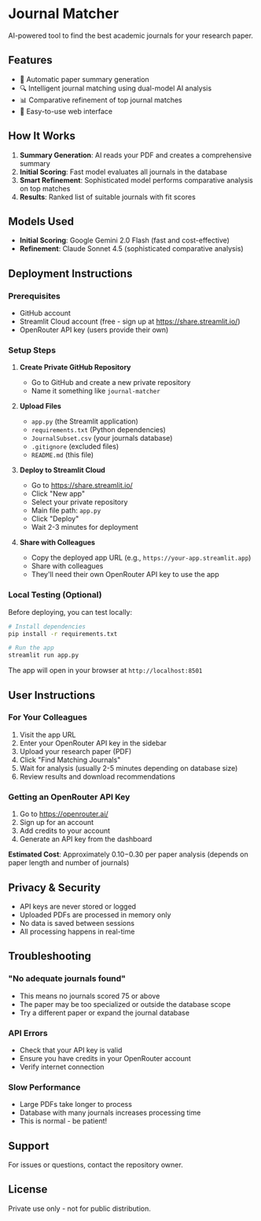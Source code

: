 # Journal Matcher

AI-powered tool to find the best academic journals for your research paper.

## Features

- 📝 Automatic paper summary generation
- 🔍 Intelligent journal matching using dual-model AI analysis
- 📊 Comparative refinement of top journal matches
- 🚀 Easy-to-use web interface

## How It Works

1. **Summary Generation**: AI reads your PDF and creates a comprehensive summary
2. **Initial Scoring**: Fast model evaluates all journals in the database
3. **Smart Refinement**: Sophisticated model performs comparative analysis on top matches
4. **Results**: Ranked list of suitable journals with fit scores

## Models Used

- **Initial Scoring**: Google Gemini 2.0 Flash (fast and cost-effective)
- **Refinement**: Claude Sonnet 4.5 (sophisticated comparative analysis)

## Deployment Instructions

### Prerequisites

- GitHub account
- Streamlit Cloud account (free - sign up at https://share.streamlit.io/)
- OpenRouter API key (users provide their own)

### Setup Steps

1. **Create Private GitHub Repository**
   - Go to GitHub and create a new private repository
   - Name it something like `journal-matcher`

2. **Upload Files**
   - `app.py` (the Streamlit application)
   - `requirements.txt` (Python dependencies)
   - `JournalSubset.csv` (your journals database)
   - `.gitignore` (excluded files)
   - `README.md` (this file)

3. **Deploy to Streamlit Cloud**
   - Go to https://share.streamlit.io/
   - Click "New app"
   - Select your private repository
   - Main file path: `app.py`
   - Click "Deploy"
   - Wait 2-3 minutes for deployment

4. **Share with Colleagues**
   - Copy the deployed app URL (e.g., `https://your-app.streamlit.app`)
   - Share with colleagues
   - They'll need their own OpenRouter API key to use the app

### Local Testing (Optional)

Before deploying, you can test locally:

```bash
# Install dependencies
pip install -r requirements.txt

# Run the app
streamlit run app.py
```

The app will open in your browser at `http://localhost:8501`

## User Instructions

### For Your Colleagues

1. Visit the app URL
2. Enter your OpenRouter API key in the sidebar
3. Upload your research paper (PDF)
4. Click "Find Matching Journals"
5. Wait for analysis (usually 2-5 minutes depending on database size)
6. Review results and download recommendations

### Getting an OpenRouter API Key

1. Go to https://openrouter.ai/
2. Sign up for an account
3. Add credits to your account
4. Generate an API key from the dashboard

**Estimated Cost**: Approximately $0.10-$0.30 per paper analysis (depends on paper length and number of journals)

## Privacy & Security

- API keys are never stored or logged
- Uploaded PDFs are processed in memory only
- No data is saved between sessions
- All processing happens in real-time

## Troubleshooting

### "No adequate journals found"
- This means no journals scored 75 or above
- The paper may be too specialized or outside the database scope
- Try a different paper or expand the journal database

### API Errors
- Check that your API key is valid
- Ensure you have credits in your OpenRouter account
- Verify internet connection

### Slow Performance
- Large PDFs take longer to process
- Database with many journals increases processing time
- This is normal - be patient!

## Support

For issues or questions, contact the repository owner.

## License

Private use only - not for public distribution.
